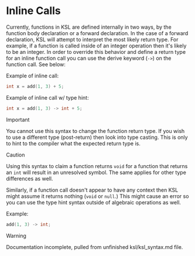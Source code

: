 # Inline Calls

Currently, functions in KSL are defined internally in two ways,
by the function body declaration or a forward declaration. In the
case of a forward declaration, KSL will attempt to interpret the
most likely return type. For example, if a function is called inside
of an integer operation then it's likely to be an integer. In order
to override this behavior and define a return type for an inline
function call you can use the derive keyword (`->`) on the function
call. See below:

Example of inline call:
```c
int x = add(1, 3) + 5;
```

Example of inline call w/ type hint:
```c
int x = add(1, 3) -> int + 5;
```

> [!IMPORTANT]
> You cannot use this syntax to change the function return type. If you wish to use a different type (post-return) then look into type casting. This is only to hint to the compiler what the expected return type is.

> [!CAUTION]
> Using this syntax to claim a function returns `void` for a function that returns an `int` will result in an unresolved symbol. The same applies for other type differences as well.

Similarly, if a function call doesn't appear to have any context
then KSL might assume it returns nothing (`void` or `null`.) This
might cause an error so you can use the type hint syntax outside of
algebraic operations as well.

Example:
```c
add(1, 3) -> int;
```

> [!WARNING]
> Documentation incomplete, pulled from unfinished ksl/ksl_syntax.md file.
